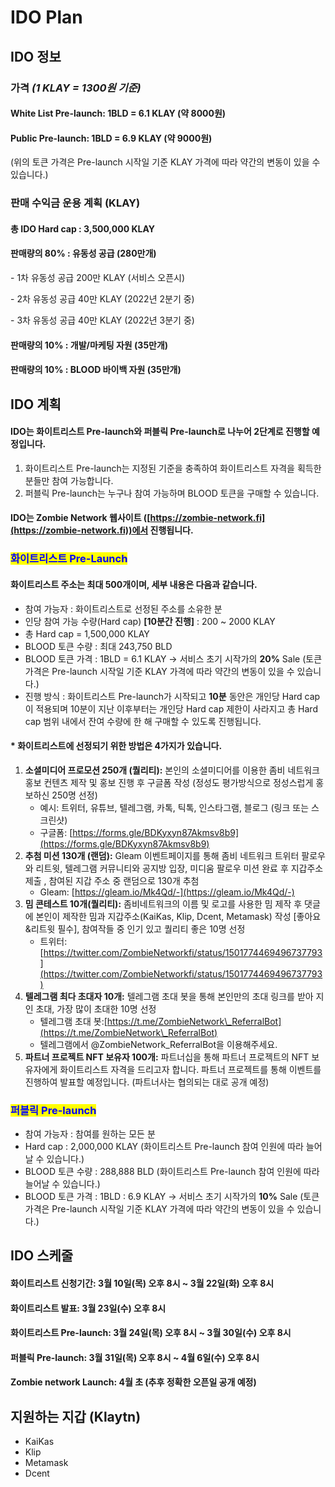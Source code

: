 # IDO Plan

## **IDO 정보**

### 가격 _(1 KLAY = 1300원 기준)_

#### White List Pre-launch: 1BLD = 6.1 KLAY (약 8000원)

#### Public Pre-launch: 1BLD = 6.9 KLAY (약 9000원)

(위의 토큰 가격은 Pre-launch 시작일 기준 KLAY 가격에 따라 약간의 변동이 있을 수 있습니다.)

### 판매 수익금 운용 계획 (KLAY)

#### 총 IDO Hard cap : 3,500,000 KLAY&#x20;

#### 판매량의 80% : 유동성 공급 (280만개)

&#x20; \- 1차 유동성 공급 200만 KLAY (서비스 오픈시)

&#x20; \- 2차 유동성 공급 40만 KLAY (2022년 2분기 중)

&#x20; \- 3차 유동성 공급 40만 KLAY  (2022년 3분기 중)

#### 판매량의 10% : 개발/마케팅 자원 (35만개)

#### 판매량의 10% : BLOOD 바이백 자원 (35만개)

## **IDO 계획**

#### IDO는 화이트리스트 Pre-launch와 퍼블릭 Pre-launch로 나누어 2단계로 진행할 예정입니다.

1. 화이트리스트 Pre-launch는 지정된 기준을 충족하여 화이트리스트 자격을 획득한 분들만 참여 가능합니다.
2. 퍼블릭 Pre-launch는 누구나 참여 가능하며 BLOOD 토큰을 구매할 수 있습니다.

#### IDO는 Zombie Network 웹사이트 ([https://zombie-network.fi](https://zombie-network.fi))에서 진행됩니다.

####

### <mark style="color:blue;">화이트리스트 Pre-Launch</mark>

#### **화이트리스트 주소는 최대 500개이며, 세부 내용은 다음과 같습니다.**

* 참여 가능자 : 화이트리스트로 선정된 주소를 소유한 분
* 인당 참여 가능 수량(Hard cap) **\[10분간 진행]** : 200 \~ 2000 KLAY
* 총 Hard cap = 1,500,000 KLAY
* BLOOD 토큰 수량 : 최대 243,750 BLD
* BLOOD 토큰 가격 : 1BLD = 6.1 KLAY → 서비스 초기 시작가의 **20%** Sale (토큰 가격은 Pre-launch 시작일 기준 KLAY 가격에 따라 약간의 변동이 있을 수 있습니다.)
* 진행 방식 : 화이트리스트 Pre-launch가 시작되고 **10분** 동안은 개인당 Hard cap이 적용되며 10분이 지난 이후부터는 개인당 Hard cap 제한이 사라지고 총 Hard cap 범위 내에서 잔여 수량에 한 해 구매할 수 있도록 진행됩니다.

#### **\* 화이트리스트에 선정되기 위한 방법은 4가지가 있습니다.**

1. **소셜미디어 프로모션 250개 (퀄리티):** 본인의 소셜미디어를 이용한 좀비 네트워크 홍보 컨텐츠 제작 및 홍보 진행 후 구글폼 작성 (정성도 평가방식으로 정성스럽게 홍보하신 250명 선정)&#x20;
   * 예시: 트위터, 유튜브, 텔레그램, 카톡, 틱톡, 인스타그램, 블로그 (링크 또는 스크린샷)
   * 구글폼: [https://forms.gle/BDKyxyn87Akmsv8b9](https://forms.gle/BDKyxyn87Akmsv8b9)
2. **추첨 미션 130개 (랜덤):** Gleam 이벤트페이지를 통해 좀비 네트워크 트위터 팔로우와 리트윗, 텔레그램 커뮤니티와 공지방 입장, 미디움 팔로우 미션 완료 후 지갑주소 제출 , 참여된 지갑 주소 중 랜덤으로 130개 추첨&#x20;
   * Gleam: [https://gleam.io/Mk4Qd/-](https://gleam.io/Mk4Qd/-)
3. **밈 콘테스트 10개(퀄리티):** 좀비네트워크의 이름 및 로고를 사용한 밈 제작 후 댓글에 본인이 제작한 밈과 지갑주소(KaiKas, Klip, Dcent, Metamask) 작성 \[좋아요&리트윗 필수], 참여작들 중 인기 있고 퀄리티 좋은 10명 선정
   * 트위터: [https://twitter.com/ZombieNetworkfi/status/1501774469496737793](https://twitter.com/ZombieNetworkfi/status/1501774469496737793)
4. **텔레그램 최다 초대자 10개:** 텔레그램 초대 봇을 통해 본인만의 초대 링크를 받아 지인 초대, 가장 많이 초대한 10명 선정
   * 텔레그램 초대 봇:[https://t.me/ZombieNetwork\_ReferralBot](https://t.me/ZombieNetwork\_ReferralBot)
   * 텔레그램에서 @ZombieNetwork\_ReferralBot을 이용해주세요.
5. **파트너 프로젝트 NFT 보유자 100개:** 파트너십을 통해 파트너 프로젝트의 NFT 보유자에게 화이트리스트 자격을 드리고자 합니다. 파트너 프로젝트를 통해 이벤트를 진행하여 발표할 예정입니다. (파트너사는 협의되는 대로 공개 예정)

### <mark style="color:blue;">퍼블릭 Pre-launch</mark> &#x20;

* 참여 가능자 : 참여를 원하는 모든 분
* Hard cap : 2,000,000 KLAY (화이트리스트 Pre-launch 참여 인원에 따라 늘어날 수 있습니다.)
* BLOOD 토큰 수량 : 288,888 BLD (화이트리스트 Pre-launch 참여 인원에 따라 늘어날 수 있습니다.)
* BLOOD 토큰 가격 : 1BLD : 6.9 KLAY → 서비스 초기 시작가의 **10%** Sale (토큰 가격은 Pre-launch 시작일 기준 KLAY 가격에 따라 약간의 변동이 있을 수 있습니다.)

## **IDO 스케줄**

#### 화이트리스트 신청기간: 3월 10일(목) 오후 8시 \~ 3월 22일(화) 오후 8시

#### 화이트리스트 발표: 3월 23일(수) 오후 8시

#### 화이트리스트 Pre-launch: 3월 24일(목) 오후 8시 \~ 3월 30일(수) 오후 8시

#### 퍼블릭 Pre-launch: 3월 31일(목) 오후 8시 \~ 4월 6일(수) 오후 8시

#### Zombie network Launch: 4월 초 (추후 정확한 오픈일 공개 예정)&#x20;



## 지원하는 지갑 (Klaytn)

* KaiKas
* Klip
* Metamask
* Dcent

